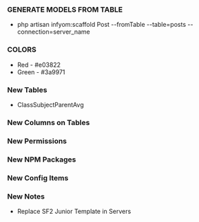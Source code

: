 

### GENERATE MODELS FROM TABLE
- php artisan infyom:scaffold Post --fromTable --table=posts --connection=server_name


### COLORS
- Red - #e03822
- Green - #3a9971

### New Tables
- ClassSubjectParentAvg

### New Columns on Tables


### New Permissions

### New NPM Packages


### New Config Items

### New Notes
- Replace SF2 Junior Template in Servers
